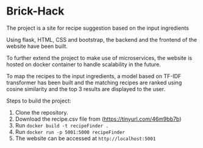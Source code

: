 # Brick-Hack
The project is a site for recipe suggestion based on the input ingredients

Using flask, HTML, CSS and bootstrap, the backend and the frontend of the website have been built.

To further extend the project to make use of microservices, the website is hosted
on docker container to handle scalability in the future.

To map the recipes to the input ingredients, a model based on TF-IDF transformer has been built and the matching recipes are ranked using cosine similarity and the top 3 results are displayed to the user.

Steps to build the project:
1. Clone the repository.
2. Download the recipe.csv file from (https://tinyurl.com/46m9bb7b)
2. Run `docker build -t recipeFinder .`
3. Run `docker run -p 5001:5000 recipeFinder`
4. The website can be accessed at `http://localhost:5001`
